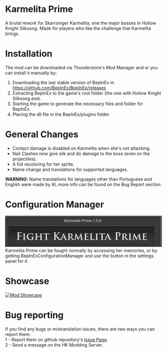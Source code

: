 # Karmelita Prime

A brutal rework for Skarrsinger Karmelita, one the major bosses in Hollow Knight Silksong. Made for players who like the challenge that Karmelita brings. <br>

# Installation

The mod can be downloaded via Thunderstore's Mod Manager and  or you can install it manually by:

1. Downloading the last stable version of BepInEx in https://github.com/BepInEx/BepInEx/releases
2. Extracting BepInEx to the game's root folder (the one with Hollow Knight Silksong.exe).
3. Starting the game to generate the necessary files and folder for BepInEx.
4. Placing the dll file in the BepInEx/plugins folder.

# General Changes

- Contact damage is disabled on Karmelita when she's not attacking.
- Nail Clashes now give silk and do damage to the boss (even on the projectiles).
- A full recoloring for her sprite.
- Name change and translations for supported languages.

<strong>WARNING:</strong> Name translations for languages other than Portuguese and English were made by AI, more info can be found on the Bug Report section.
# Configuration Manager

<img src="FightBossButton.png"/><br>
Karmelita Prime can be fought normally by accessing her memories, or by getting BepInExConfigurationManager and use the button in the settings panel for it.

# Showcase

[![Mod Showcase](https://img.youtube.com/vi/MzcDPsZwUcY/0.jpg)](https://www.youtube.com/watch?v=MzcDPsZwUcY)


# Bug reporting

If you find any bugs or mistranslation issues, there are two ways you can report them: <br>
1 - Report them on github repository's <a href="https://github.com/MicheliniDev/KarmelitaPrime/issues">Issue Page</a>. <br>
2 - Send a message on the HK Modding Server.